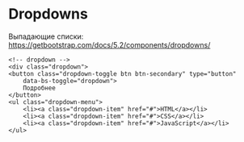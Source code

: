 # Dropdowns
Выпадающие списки: https://getbootstrap.com/docs/5.2/components/dropdowns/

    <!-- dropdown -->
    <div class="dropdown">
    <button class="dropdown-toggle btn btn-secondary" type="button"
        data-bs-toggle="dropdown">
        Подробнее
    </button>
    <ul class="dropdown-menu">
        <li><a class="dropdown-item" href="#">HTML</a></li>
        <li><a class="dropdown-item" href="#">CSS</a></li>
        <li><a class="dropdown-item" href="#">JavaScript</a></li>
    </ul>

